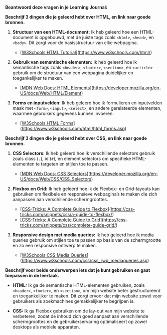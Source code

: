 **Beantwoord deze vragen in je Learning Journal:**

**Beschrijf 3 dingen die je geleerd hebt over HTML, en link naar goede bronnen.**  
1. **Structuur van een HTML-document:** Ik heb geleerd hoe een HTML-document is opgebouwd, met de juiste tags zoals `<html>`, `<head>`, en `<body>`. Dit zorgt voor de basisstructuur van elke webpagina.  
   - [[W3Schools HTML Tutorial](https://www.w3schools.com/html/)](https://www.w3schools.com/html/)
   
2. **Gebruik van semantische elementen:** Ik heb geleerd hoe ik semantische tags zoals `<header>`, `<footer>`, `<section>`, en `<article>` gebruik om de structuur van een webpagina duidelijker en toegankelijker te maken.  
   - [[MDN Web Docs: HTML Elements](https://developer.mozilla.org/en-US/docs/Web/HTML/Element)](https://developer.mozilla.org/en-US/docs/Web/HTML/Element)
   
3. **Forms en inputvelden:** Ik heb geleerd hoe ik formulieren en inputvelden maak met `<form>`, `<input>`, `<select>`, en andere gerelateerde elementen, waarmee gebruikers gegevens kunnen invoeren.  
   - [[W3Schools HTML Forms](https://www.w3schools.com/html/html_forms.asp)](https://www.w3schools.com/html/html_forms.asp)

**Beschrijf 3 dingen die je geleerd hebt over CSS, en link naar goede bronnen.**  
1. **CSS Selectors:** Ik heb geleerd hoe ik verschillende selectors gebruik zoals class (`.`), id (`#`), en element selectors om specifieke HTML-elementen te targeten en stijlen toe te passen.  
   - [[MDN Web Docs: CSS Selectors](https://developer.mozilla.org/en-US/docs/Web/CSS/CSS_Selectors)](https://developer.mozilla.org/en-US/docs/Web/CSS/CSS_Selectors)
   
2. **Flexbox en Grid:** Ik heb geleerd hoe ik de Flexbox- en Grid-layouts kan gebruiken om flexibele en responsieve webpagina’s te maken die zich aanpassen aan verschillende schermgroottes.  
   - [[CSS-Tricks: A Complete Guide to Flexbox](https://css-tricks.com/snippets/css/a-guide-to-flexbox/)](https://css-tricks.com/snippets/css/a-guide-to-flexbox/)
   - [[CSS-Tricks: A Complete Guide to Grid](https://css-tricks.com/snippets/css/complete-guide-grid/)](https://css-tricks.com/snippets/css/complete-guide-grid/)
   
3. **Responsive design met media queries:** Ik heb geleerd hoe ik media queries gebruik om stijlen toe te passen op basis van de schermgrootte en zo een responsive ontwerp te maken.  
   - [[W3Schools CSS Media Queries](https://www.w3schools.com/css/css_rwd_mediaqueries.asp)](https://www.w3schools.com/css/css_rwd_mediaqueries.asp)

**Beschrijf voor beide onderwerpen iets dat je kunt gebruiken en gaat toepassen in de leertaak.**  
- **HTML:** Ik ga de semantische HTML-elementen gebruiken, zoals `<header>`, `<footer>`, en `<section>`, om mijn website beter gestructureerd en toegankelijker te maken. Dit zorgt ervoor dat mijn website zowel voor gebruikers als zoekmachines gemakkelijker te begrijpen is.
  
- **CSS:** Ik ga Flexbox gebruiken om de lay-out van mijn website te verbeteren, zodat de inhoud zich goed aanpast aan verschillende schermgroottes en de gebruikerservaring optimaliseert op zowel desktops als mobiele apparaten.